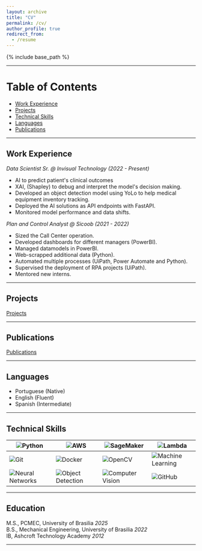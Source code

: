 ```yaml
---
layout: archive
title: "CV"
permalink: /cv/
author_profile: true
redirect_from:
  - /resume
---
```


{% include base_path %}

---

# Table of Contents
- [Work Experience](#work-experience)
- [Projects](#projects)
- [Technical Skills](#technical-skills)
- [Languages](#languages)
- [Publications](#publications)

---
## Work Experience
*Data Scientist Sr. @ Invisual Technology (2022 - Present)*
* AI to predict patient's clinical outcomes
* XAI, (Shapley) to debug and interpret the model's decision making.
* Developed an object detection model using YoLo to help medical equipment inventory tracking.
* Deployed the AI solutions as API endpoints with FastAPI.
* Monitored model performance and data shifts.

*Plan and Control Analyst @ Sicoob (2021 - 2022)*
* Sized the Call Center operation.
* Developed dashboards for different managers (PowerBI).
* Managed datamodels in PowerBI.
* Web-scrapped additional data (Python).
* Automated multiple processes (UiPath, Power Automate and Python).
* Supervised the deployment of RPA projects (UiPath).
* Mentored new interns.

---
## Projects
[Projects](https://bessagg.github.io/academicpages.github.io/projects/)

---
## Publications
[Publications](https://bessagg.github.io/academicpages.github.io/publications/)

---

## Languages 
* Portuguese (Native)
* English (Fluent)
* Spanish (Intermediate)

---

## Technical Skills


| ![Python](https://img.shields.io/badge/Python-3776AB?logo=python&logoColor=white) | ![AWS](https://img.shields.io/badge/AWS-232F3E?logo=amazon-aws&logoColor=white) | ![SageMaker](https://img.shields.io/badge/SageMaker-232F3E?logo=amazon-aws&logoColor=white) | ![Lambda](https://img.shields.io/badge/Lambda-FF9900?logo=amazon-aws&logoColor=white) |
|---------------------------------|------------------------------|----------------------------------|---------------------------------------|
| ![Git](https://img.shields.io/badge/Git-F05032?logo=git&logoColor=white) | ![Docker](https://img.shields.io/badge/Docker-2496ED?logo=docker&logoColor=white) | ![OpenCV](https://img.shields.io/badge/OpenCV-5C3EE8?logo=opencv&logoColor=white) | ![Machine Learning](https://img.shields.io/badge/Machine%20Learning-0769AD?logo=codeforces&logoColor=white) |
| ![Neural Networks](https://img.shields.io/badge/Neural%20Networks-FF5733?logo=artificial-intelligence&logoColor=white) | ![Object Detection](https://img.shields.io/badge/Object%20Detection-2980B9?logo=visual-studio-code&logoColor=white) | ![Computer Vision](https://img.shields.io/badge/Computer%20Vision-8E44AD?logo=opencv&logoColor=white) | ![GitHub](https://img.shields.io/badge/GitHub-181717?logo=github&logoColor=white) |

---

## Education
M.S., PCMEC,                       University of Brasilia              *2025*     
B.S., Mechanical Engineering,      University of Brasilia              *2022*    
IB,                                Ashcroft Technology Academy         *2012*

---

